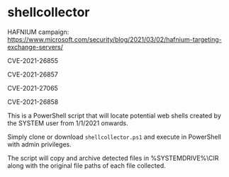 # shellcollector

HAFNIUM campaign: https://www.microsoft.com/security/blog/2021/03/02/hafnium-targeting-exchange-servers/
<p>CVE-2021-26855</p>
<p>CVE-2021-26857<p>
<p>CVE-2021-27065<p>
<p>CVE-2021-26858<p>

This is a PowerShell script that will locate potential web shells created by the SYSTEM user from 1/1/2021 onwards.

Simply clone or download `shellcollector.ps1` and execute in PowerShell with admin privileges.

The script will copy and archive detected files in %SYSTEMDRIVE%\CIR along with the original file paths of each file collected.
